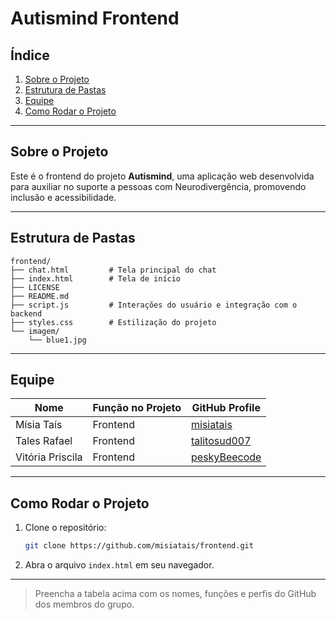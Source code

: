 # Autismind Frontend

## Índice
1. [Sobre o Projeto](#sobre-o-projeto)
2. [Estrutura de Pastas](#estrutura-de-pastas)
3. [Equipe](#equipe)
4. [Como Rodar o Projeto](#como-rodar-o-projeto)

---

## Sobre o Projeto
Este é o frontend do projeto **Autismind**, uma aplicação web desenvolvida para auxiliar no suporte a pessoas com Neurodivergência, promovendo inclusão e acessibilidade.

---

## Estrutura de Pastas
```
frontend/
├── chat.html         # Tela principal do chat
├── index.html        # Tela de início
├── LICENSE
├── README.md
├── script.js         # Interações do usuário e integração com o backend
├── styles.css        # Estilização do projeto
└── imagem/
    └── blue1.jpg
```

---

## Equipe
| Nome                | Função no Projeto      | GitHub Profile                |
|---------------------|-----------------------|-------------------------------|
| Mísia Taís | Frontend | [misiatais](https://github.com/misiatais)
| Tales Rafael | Frontend | [talitosud007](https://github.com/talitosud007)
| Vitória Priscila | Frontend | [peskyBeecode](https://github.com/peskyBeecode)
---

## Como Rodar o Projeto
1. Clone o repositório:
    ```bash
    git clone https://github.com/misiatais/frontend.git
    ```

2. Abra o arquivo `index.html` em seu navegador.

---

> Preencha a tabela acima com os nomes, funções e perfis do GitHub dos membros do grupo.
